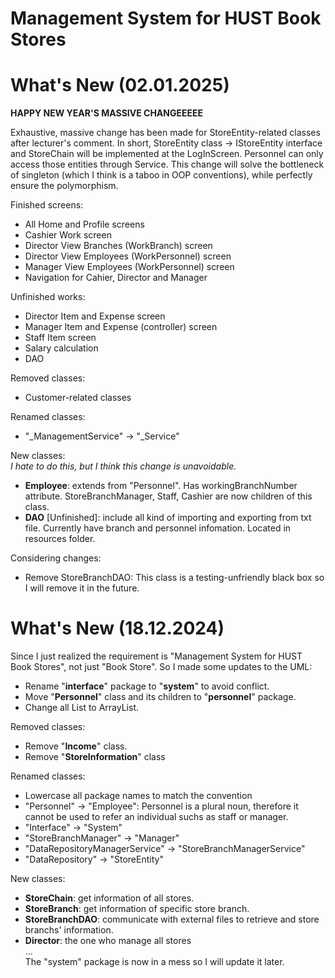 # Management System for HUST Book Stores

# What's New (02.01.2025)
**HAPPY NEW YEAR'S MASSIVE CHANGEEEEE**

Exhaustive, massive change has been made for StoreEntity-related classes after lecturer's comment.
In short, StoreEntity class -> IStoreEntity interface and StoreChain will
be implemented at the LogInScreen. Personnel can only access those entities through Service. 
This change will solve the bottleneck of singleton (which I think is a taboo in OOP conventions),
while perfectly ensure the polymorphism.

Finished screens:
* All Home and Profile screens
* Cashier Work screen
* Director View Branches (WorkBranch) screen
* Director View Employees (WorkPersonnel) screen
* Manager View Employees (WorkPersonnel) screen
* Navigation for Cahier, Director and Manager 

Unfinished works:
* Director Item and Expense screen
* Manager Item and Expense (controller) screen
* Staff Item screen
* Salary calculation
* DAO

Removed classes:
* Customer-related classes

Renamed classes:
* "_ManagementService" -> "_Service"

New classes: \
*I hate to do this, but I think this change is unavoidable.*
* **Employee**: extends from "Personnel". Has workingBranchNumber attribute.
StoreBranchManager, Staff, Cashier are now children of this class.
* **DAO** \[Unfinished\]: include all kind of importing and exporting from txt file.
Currently have branch and personnel infomation. Located in resources folder.

Considering changes:
* Remove StoreBranchDAO: This class is a testing-unfriendly black box so I will remove it
in the future.

# What's New (18.12.2024)
Since I just realized the requirement is "Management System for HUST Book Stores", not just "Book Store".
So I made some updates to the UML:
* Rename "**interface**" package to "**system**" to avoid conflict.
* Move "**Personnel**" class and its children to "**personnel**" package.
* Change all List to ArrayList.

Removed classes:
* Remove "**Income**" class.
* Remove "**StoreInformation**" class

Renamed classes:
* Lowercase all package names to match the convention
* "Personnel" -> "Employee": Personnel is a plural noun, therefore it cannot be used to refer an individual suchs as staff or manager.
* "Interface" -> "System"
* "StoreBranchManager" -> "Manager"
* "DataRepositoryManagerService" -> "StoreBranchManagerService"
* "DataRepository" -> "StoreEntity"

New classes:
* **StoreChain**: get information of all stores.
* **StoreBranch**: get information of specific store branch.
* **StoreBranchDAO**: communicate with external files to retrieve and store branchs' information.
* **Director**: the one who manage all stores \
... \
The "system" package is now in a mess so I will update it later.
